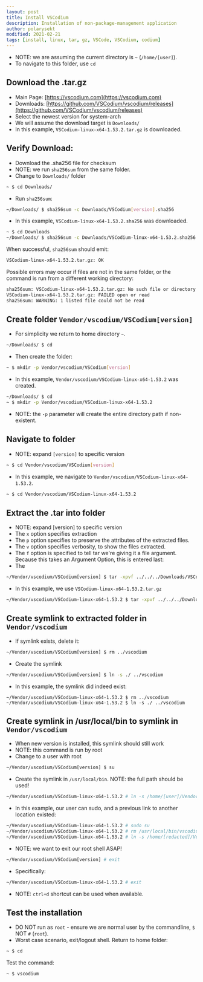 ```yaml
---
layout: post
title: Install VSCodium
description: Installation of non-package-management application
author: polarysekt
modified: 2021-02-21
tags: [install, linux, tar, gz, VSCode, VSCodium, codium]
---
```


* NOTE: we are assuming the current directory is `~` (`/home/[user]`).
* To navigate to this folder, use `cd`

## Download the .tar.gz
* Main Page: [https://vscodium.com](https://vscodium.com)
* Downloads: [https://github.com/VSCodium/vscodium/releases](https://github.com/VSCodium/vscodium/releases)
* Select the newest version for system-arch
* We will assume the download target is `Downloads/`
* In this example, `VSCodium-linux-x64-1.53.2.tar.gz` is downloaded.

## Verify Download:
* Download the .sha256 file for checksum
* NOTE: we run `sha256sum` from the same folder.
* Change to `Downloads/` folder
``` bash
~ $ cd Downloads/
```
* Run `sha256sum`:
``` bash
~/Downloads/ $ sha256sum -c Downloads/VSCodium[version].sha256
```
* In this example, `VSCodium-linux-x64-1.53.2.sha256` was downloaded.
``` bash
~ $ cd Downloads
~/Downloads/ $ sha256sum -c Downloads/VSCodium-linux-x64-1.53.2.sha256
```

When successful, `sha256sum` should emit: 
``` bash
VSCodium-linux-x64-1.53.2.tar.gz: OK
```

Possible errors may occur if files are not in the same folder, or the command is run from a different working directory:
``` bash
sha256sum: VSCodium-linux-x64-1.53.2.tar.gz: No such file or directory
VSCodium-linux-x64-1.53.2.tar.gz: FAILED open or read
sha256sum: WARNING: 1 listed file could not be read
```

## Create folder `Vendor/vscodium/VSCodium[version]`
* For simplicity we return to home directory `~`.
``` bash
~/Downloads/ $ cd
```
* Then create the folder:
``` bash
~ $ mkdir -p Vendor/vscodium/VSCodium[version]
```
* In this example, `Vendor/vscodium/VSCodium-linux-x64-1.53.2` was created.
``` bash
~/Downloads/ $ cd
~ $ mkdir -p Vendor/vscodium/VSCodium-linux-x64-1.53.2
```
* NOTE: the `-p` parameter will create the entire directory path if non-existent.

## Navigate to folder
* NOTE: expand `[version]` to specific version
``` bash
~ $ cd Vendor/vscodium/VSCodium[version]
```
* In this example, we navigate to `Vendor/vscodium/VSCodium-linux-x64-1.53.2`.
``` bash
~ $ cd Vendor/vscodium/VSCodium-linux-x64-1.53.2
```

## Extract the .tar into folder
* NOTE: expand [version] to specific version
* The `x` option specifies extraction
* The `p` option specifies to preserve the attributes of the extracted files.
* The `v` option specifies verbosity, to show the files extracted.
* The `f` option is specified to tell tar we're giving it a file argument. Because this takes an Argument Option, this is entered last:
* The 
``` bash
~/Vendor/vscodium/VSCodium[version] $ tar -xpvf ../../../Downloads/VSCodium[version].tar.gz
```
* In this example, we use `VSCodium-linux-x64-1.53.2.tar.gz`
``` bash
~/Vendor/vscodium/VSCodium-linux-x64-1.53.2 $ tar -xpvf ../../../Downloads/VSCodium-linux-x64-1.53.2.tar.gz
```

## Create symlink to extracted folder in `Vendor/vscodium`
* If symlink exists, delete it:
``` bash
~/Vendor/vscodium/VSCodium[version] $ rm ../vscodium
```
* Create the symlink
``` bash
~/Vendor/vscodium/VSCodium[version] $ ln -s ./ ../vscodium
```
* In this example, the symlink did indeed exist:
```
~/Vendor/vscodium/VSCodium-linux-x64-1.53.2 $ rm ../vscodium
~/Vendor/vscodium/VSCodium-linux-x64-1.53.2 $ ln -s ./ ../vscodium
```

## Create symlink in /usr/local/bin to symlink in `Vendor/vscodium`
* When new version is installed, this symlink should still work
* NOTE: this command is run by root
* Change to a user with root
``` bash
~/Vendor/vscodium/VSCodium[version] $ su
```
* Create the symlink in `/usr/local/bin`. NOTE: the full path should be used!
``` bash
~/Vendor/vscodium/VSCodium-linux-x64-1.53.2 # ln -s /home/[user]/Vendor/vscodium/vscodium/bin/codium /usr/local/bin/vscodium
```
* In this example, our user can sudo, and a previous link to another location existed:
``` bash
~/Vendor/vscodium/VSCodium-linux-x64-1.53.2 # sudo su
~/Vendor/vscodium/VSCodium-linux-x64-1.53.2 # rm /usr/local/bin/vscodium
~/Vendor/vscodium/VSCodium-linux-x64-1.53.2 # ln -s /home/[redacted]/Vendor/vscodium/vscodium/bin/codium /usr/local/bin/vscodium
```
* NOTE: we want to exit our root shell ASAP!
``` bash
~/Vendor/vscodium/VSCodium[version] # exit
```
* Specifically:
``` bash
~/Vendor/vscodium/VSCodium-linux-x64-1.53.2 # exit
```
* NOTE: `ctrl+d` shortcut can be used when available.

## Test the installation
* DO NOT run as `root` - ensure we are normal user by the commandline, `$` NOT `#` (`root`).
* Worst case scenario, exit/logout shell.
Return to home folder:
``` bash
~ $ cd
```
Test the command:
``` bash
~ $ vscodium
```